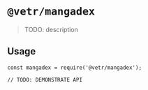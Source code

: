 # `@vetr/mangadex`

> TODO: description

## Usage

```
const mangadex = require('@vetr/mangadex');

// TODO: DEMONSTRATE API
```
